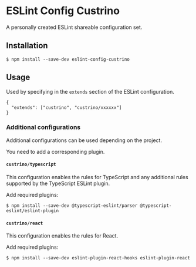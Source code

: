 # ESLint Config Custrino

A personally created ESLint shareable configuration set.

## Installation

```shell
$ npm install --save-dev eslint-config-custrino
```

## Usage

Used by specifying in the `extends` section of the ESLint configuration.

```jsonc
{
  "extends": ["custrino", "custrino/xxxxxx"]
}
```

### Additional configurations

Additional configurations can be used depending on the project.

You need to add a corresponding plugin.

#### `custrino/typescript`

This configuration enables the rules for TypeScript and any additional rules supported by the TypeScript ESLint plugin.

Add required plugins:

```shell
$ npm install --save-dev @typescript-eslint/parser @typescript-eslint/eslint-plugin
```

#### `custrino/react`

This configuration enables the rules for React.

Add required plugins:

```shell
$ npm install --save-dev eslint-plugin-react-hooks eslint-plugin-react
```
